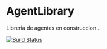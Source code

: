 # AgentLibrary
Libreria de agentes en construccion...

[![Build Status](https://img.shields.io/travis/sebastianttorres/AgentLibrary.svg)]()
